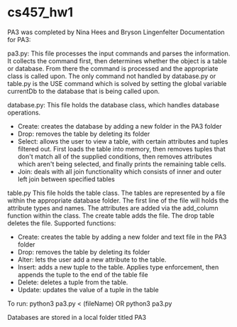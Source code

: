 # cs457_hw1
PA3 was completed by Nina Hees and Bryson Lingenfelter
Documentation for PA3:

pa3.py:
This file processes the input commands and parses the information. It collects the command first, then determines whether the object is a table or database. From there the command is processed and the appropriate class is called upon. The only command not handled by database.py or table.py is the USE command which is solved by setting the global variable currentDb to the database that is being called upon.

database.py:
This file holds the database class, which handles database operations.
- Create: creates the database by adding a new folder in the PA3 folder
- Drop: removes the table by deleting its folder
- Select: allows the user to view a table, with certain attributes and tuples filtered out. First loads the table into memory, then removes tuples that don't match all of the supplied conditions, then removes attributes which aren't being selected, and finally prints the remaining table cells.
- Join: deals with all join functionality which consists of inner and outer left join between specified tables

table.py
This file holds the table class. The tables are represented by a file within the appropriate database folder. The first line of the file will holds the attribute types and names. The attributes are added via the add_column function within the class. The create table adds the file. The drop table deletes the file.
Supported functions:
- Create: creates the table by adding a new folder and text file in the PA3 folder
- Drop: removes the table by deleting its folder
- Alter: lets the user add a new attribute to the table.
- Insert: adds a new tuple to the table. Applies type enforcement, then appends the tuple to the end of the table file
- Delete: deletes a tuple from the table.
- Update: updates the value of a tuple in the table

To run: python3 pa3.py < (fileName) OR
        python3 pa3.py

Databases are stored in a local folder titled PA3
